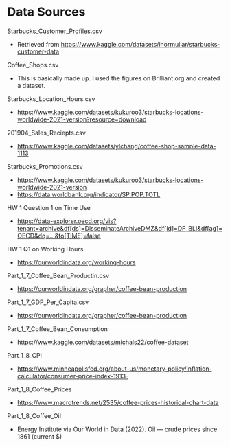 # Data Sources

Starbucks_Customer_Profiles.csv 

- Retrieved from https://www.kaggle.com/datasets/ihormuliar/starbucks-customer-data

Coffee_Shops.csv

- This is basically made up. I used the figures on Brilliant.org and created a dataset.

Starbucks_Location_Hours.csv

- https://www.kaggle.com/datasets/kukuroo3/starbucks-locations-worldwide-2021-version?resource=download

201904_Sales_Reciepts.csv

- https://www.kaggle.com/datasets/ylchang/coffee-shop-sample-data-1113

Starbucks_Promotions.csv

- https://www.kaggle.com/datasets/kukuroo3/starbucks-locations-worldwide-2021-version
- https://data.worldbank.org/indicator/SP.POP.TOTL



HW 1 Question 1 on Time Use

- https://data-explorer.oecd.org/vis?tenant=archive&df[ds]=DisseminateArchiveDMZ&df[id]=DF_BLI&df[ag]=OECD&dq=...&to[TIME]=false

HW 1 Q1 on Working Hours

- https://ourworldindata.org/working-hours



Part_1_7_Coffee_Bean_Productin.csv

- https://ourworldindata.org/grapher/coffee-bean-production

Part_1_7_GDP_Per_Capita.csv

- https://ourworldindata.org/grapher/coffee-bean-production

Part_1_7_Coffee_Bean_Consumption

- https://www.kaggle.com/datasets/michals22/coffee-dataset

Part_1_8_CPI

- https://www.minneapolisfed.org/about-us/monetary-policy/inflation-calculator/consumer-price-index-1913-

Part_1_8_Coffee_Prices

- https://www.macrotrends.net/2535/coffee-prices-historical-chart-data

Part_1_8_Coffee_Oil

- Energy Institute via Our World in Data (2022). Oil — crude prices since 1861 (current $)
